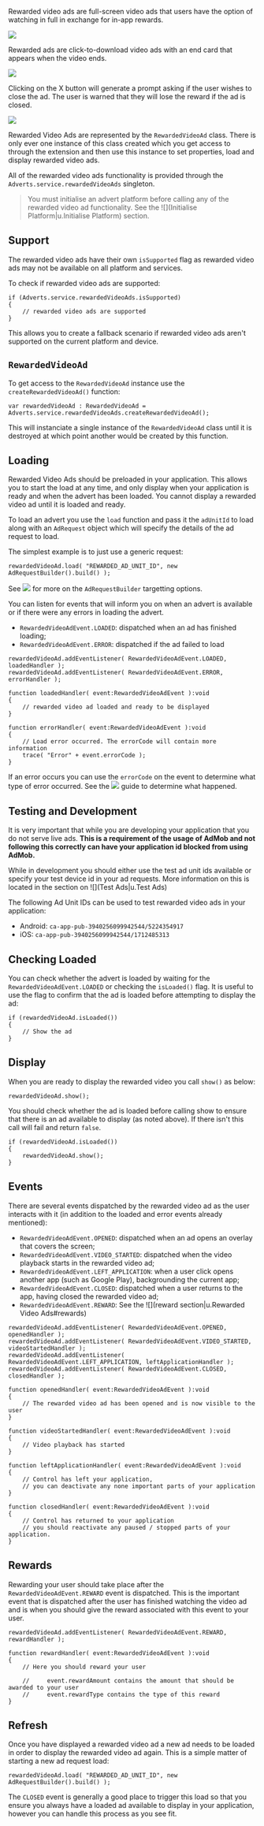 
Rewarded video ads are full-screen video ads that users have the option of watching in full in exchange for in-app rewards.

![](images/admob_rewarded_01.png)

Rewarded ads are click-to-download video ads with an end card that appears when the video ends.

![](images/admob_rewarded_02.png)

Clicking on the X button will generate a prompt asking if the user wishes to close the ad.
The user is warned that they will lose the reward if the ad is closed.

![](images/admob_rewarded_03.png)


Rewarded Video Ads are represented by the `RewardedVideoAd` class. There is only ever one instance of this class created which you get access to through the extension and then use this instance to set properties, load and display rewarded video ads.

All of the rewarded video ads functionality is provided through the `Adverts.service.rewardedVideoAds` singleton.

>
> You must initialise an advert platform before calling any of the rewarded video ad functionality. 
> See the ![](Initialise Platform|u.Initialise Platform) section.
>



## Support

The rewarded video ads have their own `isSupported` flag as rewarded video ads may not be available on all platform and services.

To check if rewarded video ads are supported:

```as3
if (Adverts.service.rewardedVideoAds.isSupported)
{
	// rewarded video ads are supported
}
```

This allows you to create a fallback scenario if rewarded video ads aren't supported on the current platform and device. 


## `RewardedVideoAd`

To get access to the `RewardedVideoAd` instance use the `createRewardedVideoAd()` function:

```as3
var rewardedVideoAd : RewardedVideoAd = Adverts.service.rewardedVideoAds.createRewardedVideoAd();
```

This will instanciate a single instance of the `RewardedVideoAd` class until it is destroyed at which point another would be created by this function.



## Loading

Rewarded Video Ads should be preloaded in your application. This allows you to start the load at any time, and only display when your application is ready and when the advert has been loaded. You cannot display a rewarded video ad until it is loaded and ready.

To load an advert you use the `load` function and pass it the `adUnitId` to load along with an `AdRequest` object which will specify the details of the ad request to load.

The simplest example is to just use a generic request:

```as3
rewardedVideoAd.load( "REWARDED_AD_UNIT_ID", new AdRequestBuilder().build() );
```

See ![](Targeting|u.Targeting) for more on the `AdRequestBuilder` targetting options.

You can listen for events that will inform you on when an advert is available or if there were any errors in loading the advert.

- `RewardedVideoAdEvent.LOADED`: dispatched when an ad has finished loading;
- `RewardedVideoAdEvent.ERROR`: dispatched if the ad failed to load


```as3
rewardedVideoAd.addEventListener( RewardedVideoAdEvent.LOADED, loadedHandler );
rewardedVideoAd.addEventListener( RewardedVideoAdEvent.ERROR, errorHandler );

function loadedHandler( event:RewardedVideoAdEvent ):void
{
	// rewarded video ad loaded and ready to be displayed
}

function errorHandler( event:RewardedVideoAdEvent ):void
{
	// Load error occurred. The errorCode will contain more information
	trace( "Error" + event.errorCode );
}
```

If an error occurs you can use the `errorCode` on the event to determine what type of error occurred. See the ![](troubleshooting]u.Troubleshooting) guide to determine what happened.



## Testing and Development

It is very important that while you are developing your application that you do not serve live ads. **This is a requirement of the usage of AdMob and not following this correctly can have your application id blocked from using AdMob.**

While in development you should either use the test ad unit ids available or specify your test device id in your ad requests. More information on this is located in the section on ![](Test Ads|u.Test Ads)

The following Ad Unit IDs can be used to test rewarded video ads in your application:

- Android: `ca-app-pub-3940256099942544/5224354917`
- iOS: `ca-app-pub-3940256099942544/1712485313`		



## Checking Loaded

You can check whether the advert is loaded by waiting for the `RewardedVideoAdEvent.LOADED` 
or checking the `isLoaded()` flag. It is useful to use the flag to confirm that the ad is loaded before attempting to display the ad:

```as3
if (rewardedVideoAd.isLoaded())
{
	// Show the ad
}
```



## Display 

When you are ready to display the rewarded video you call `show()` as below:

```as3
rewardedVideoAd.show();
```

You should check whether the ad is loaded before calling show to ensure that there is an ad available to display (as noted above). If there isn't this call will fail and return `false`.

```as3
if (rewardedVideoAd.isLoaded())
{
	rewardedVideoAd.show();
}
```



## Events

There are several events dispatched by the rewarded video ad as the user interacts with it (in addition to the loaded and error events already mentioned):

- `RewardedVideoAdEvent.OPENED`: dispatched when an ad opens an overlay that covers the screen;
- `RewardedVideoAdEvent.VIDEO_STARTED`: dispatched when the video playback starts in the rewarded video ad;
- `RewardedVideoAdEvent.LEFT_APPLICATION`: when a user click opens another app (such as Google Play), backgrounding the current app;
- `RewardedVideoAdEvent.CLOSED`: dispatched when a user returns to the app, having closed the rewarded video ad;
- `RewardedVideoAdEvent.REWARD`: See the ![](reward section|u.Rewarded Video Ads#rewards)


```as3
rewardedVideoAd.addEventListener( RewardedVideoAdEvent.OPENED, openedHandler );
rewardedVideoAd.addEventListener( RewardedVideoAdEvent.VIDEO_STARTED, videoStartedHandler );
rewardedVideoAd.addEventListener( RewardedVideoAdEvent.LEFT_APPLICATION, leftApplicationHandler );
rewardedVideoAd.addEventListener( RewardedVideoAdEvent.CLOSED, closedHandler );

function openedHandler( event:RewardedVideoAdEvent ):void 
{
    // The rewarded video ad has been opened and is now visible to the user 
}

function videoStartedHandler( event:RewardedVideoAdEvent ):void 
{
    // Video playback has started
}

function leftApplicationHandler( event:RewardedVideoAdEvent ):void 
{
    // Control has left your application, 
	// you can deactivate any none important parts of your application
}

function closedHandler( event:RewardedVideoAdEvent ):void 
{
	// Control has returned to your application
	// you should reactivate any paused / stopped parts of your application.
}
```


## Rewards

Rewarding your user should take place after the `RewardedVideoAdEvent.REWARD` event is dispatched.
This is the important event that is dispatched after the user has finished watching the video ad and is when you should give the reward associated with this event to your user.

```as3
rewardedVideoAd.addEventListener( RewardedVideoAdEvent.REWARD, rewardHandler );

function rewardHandler( event:RewardedVideoAdEvent ):void 
{
    // Here you should reward your user

    //     event.rewardAmount contains the amount that should be awarded to your user
    //     event.rewardType contains the type of this reward
}
```



## Refresh

Once you have displayed a rewarded video ad a new ad needs to be loaded in order to display the rewarded video ad again. This is a simple matter of starting a new ad request load:

```as3
rewardedVideoAd.load( "REWARDED_AD_UNIT_ID", new AdRequestBuilder().build() );
```

The `CLOSED` event is generally a good place to trigger this load so that you ensure you always have a loaded ad available to display in your application, however you can handle this process as you see fit.

